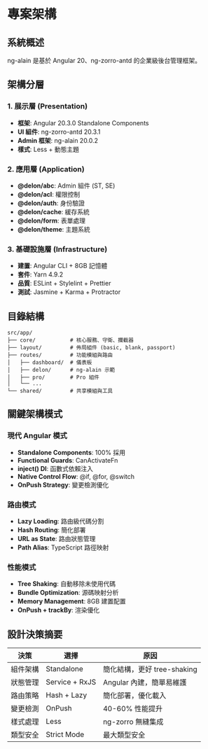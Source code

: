 # 專案架構

## 系統概述
ng-alain 是基於 Angular 20、ng-zorro-antd 的企業級後台管理框架。

## 架構分層

### 1. 展示層 (Presentation)
- **框架**: Angular 20.3.0 Standalone Components
- **UI 組件**: ng-zorro-antd 20.3.1
- **Admin 框架**: ng-alain 20.0.2
- **樣式**: Less + 動態主題

### 2. 應用層 (Application)
- **@delon/abc**: Admin 組件 (ST, SE)
- **@delon/acl**: 權限控制
- **@delon/auth**: 身份驗證
- **@delon/cache**: 緩存系統
- **@delon/form**: 表單處理
- **@delon/theme**: 主題系統

### 3. 基礎設施層 (Infrastructure)
- **建置**: Angular CLI + 8GB 記憶體
- **套件**: Yarn 4.9.2
- **品質**: ESLint + Stylelint + Prettier
- **測試**: Jasmine + Karma + Protractor

## 目錄結構
```
src/app/
├── core/           # 核心服務、守衛、攔截器
├── layout/         # 佈局組件 (basic, blank, passport)
├── routes/         # 功能模組與路由
│   ├── dashboard/  # 儀表板
│   ├── delon/      # ng-alain 示範
│   ├── pro/        # Pro 組件
│   └── ...
└── shared/         # 共享模組與工具
```

## 關鍵架構模式

### 現代 Angular 模式
- **Standalone Components**: 100% 採用
- **Functional Guards**: CanActivateFn
- **inject() DI**: 函數式依賴注入
- **Native Control Flow**: @if, @for, @switch
- **OnPush Strategy**: 變更檢測優化

### 路由模式  
- **Lazy Loading**: 路由級代碼分割
- **Hash Routing**: 簡化部署
- **URL as State**: 路由狀態管理
- **Path Alias**: TypeScript 路徑映射

### 性能模式
- **Tree Shaking**: 自動移除未使用代碼
- **Bundle Optimization**: 源碼映射分析
- **Memory Management**: 8GB 建置配置
- **OnPush + trackBy**: 渲染優化

## 設計決策摘要

| 決策 | 選擇 | 原因 |
|------|------|------|
| 組件架構 | Standalone | 簡化結構，更好 tree-shaking |
| 狀態管理 | Service + RxJS | Angular 內建，簡單易維護 |
| 路由策略 | Hash + Lazy | 簡化部署，優化載入 |
| 變更檢測 | OnPush | 40-60% 性能提升 |
| 樣式處理 | Less | ng-zorro 無縫集成 |
| 類型安全 | Strict Mode | 最大類型安全 |

